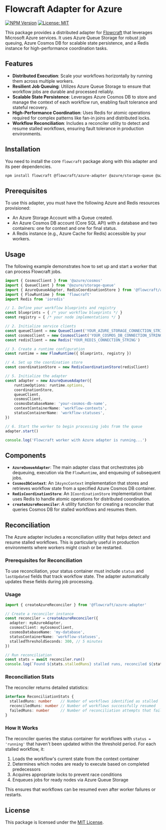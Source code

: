 # Flowcraft Adapter for Azure

[![NPM Version](https://img.shields.io/npm/v/@flowcraft/azure-adapter.svg)](https://www.npmjs.com/package/@flowcraft/azure-adapter)
[![License: MIT](https://img.shields.io/badge/License-MIT-yellow.svg)](https://opensource.org/licenses/MIT)

This package provides a distributed adapter for [Flowcraft](https://www.npmjs.com/package/flowcraft) that leverages Microsoft Azure services. It uses Azure Queue Storage for robust job queuing, Azure Cosmos DB for scalable state persistence, and a Redis instance for high-performance coordination tasks.

## Features

- **Distributed Execution**: Scale your workflows horizontally by running them across multiple workers.
- **Resilient Job Queuing**: Utilizes Azure Queue Storage to ensure that workflow jobs are durable and processed reliably.
- **Scalable State Persistence**: Leverages Azure Cosmos DB to store and manage the context of each workflow run, enabling fault tolerance and stateful recovery.
- **High-Performance Coordination**: Uses Redis for atomic operations required for complex patterns like fan-in joins and distributed locks.
- **Workflow Reconciliation**: Includes a reconciler utility to detect and resume stalled workflows, ensuring fault tolerance in production environments.

## Installation

You need to install the core `flowcraft` package along with this adapter and its peer dependencies.

```bash
npm install flowcraft @flowcraft/azure-adapter @azure/storage-queue @azure/cosmos ioredis
```

## Prerequisites

To use this adapter, you must have the following Azure and Redis resources provisioned:
- An Azure Storage Account with a Queue created.
- An Azure Cosmos DB account (Core SQL API) with a database and two containers: one for context and one for final status.
- A Redis instance (e.g., Azure Cache for Redis) accessible by your workers.

## Usage

The following example demonstrates how to set up and start a worker that can process Flowcraft jobs.

```typescript
import { CosmosClient } from '@azure/cosmos'
import { QueueClient } from '@azure/storage-queue'
import { AzureQueueAdapter, RedisCoordinationStore } from '@flowcraft/azure-adapter'
import { FlowRuntime } from 'flowcraft'
import Redis from 'ioredis'

// 1. Define your workflow blueprints and registry
const blueprints = { /* your workflow blueprints */ }
const registry = { /* your node implementations */ }

// 2. Initialize service clients
const queueClient = new QueueClient('YOUR_AZURE_STORAGE_CONNECTION_STRING', 'your-queue-name')
const cosmosClient = new CosmosClient('YOUR_COSMOS_DB_CONNECTION_STRING')
const redisClient = new Redis('YOUR_REDIS_CONNECTION_STRING')

// 3. Create a runtime configuration
const runtime = new FlowRuntime({ blueprints, registry })

// 4. Set up the coordination store
const coordinationStore = new RedisCoordinationStore(redisClient)

// 5. Initialize the adapter
const adapter = new AzureQueueAdapter({
	runtimeOptions: runtime.options,
	coordinationStore,
	queueClient,
	cosmosClient,
	cosmosDatabaseName: 'your-cosmos-db-name',
	contextContainerName: 'workflow-contexts',
	statusContainerName: 'workflow-statuses',
})

// 6. Start the worker to begin processing jobs from the queue
adapter.start()

console.log('Flowcraft worker with Azure adapter is running...')
```

## Components

- **`AzureQueueAdapter`**: The main adapter class that orchestrates job dequeuing, execution via the `FlowRuntime`, and enqueuing of subsequent jobs.
- **`CosmosDbContext`**: An `IAsyncContext` implementation that stores and retrieves workflow state from a specified Azure Cosmos DB container.
- **`RedisCoordinationStore`**: An `ICoordinationStore` implementation that uses Redis to handle atomic operations for distributed coordination.
- **`createAzureReconciler`**: A utility function for creating a reconciler that queries Cosmos DB for stalled workflows and resumes them.

## Reconciliation

The Azure adapter includes a reconciliation utility that helps detect and resume stalled workflows. This is particularly useful in production environments where workers might crash or be restarted.

### Prerequisites for Reconciliation

To use reconciliation, your status container must include `status` and `lastUpdated` fields that track workflow state. The adapter automatically updates these fields during job processing.

### Usage

```typescript
import { createAzureReconciler } from '@flowcraft/azure-adapter'

// Create a reconciler instance
const reconciler = createAzureReconciler({
  adapter: myAzureAdapter,
  cosmosClient: myCosmosClient,
  cosmosDatabaseName: 'my-database',
  statusContainerName: 'workflow-statuses',
  stalledThresholdSeconds: 300, // 5 minutes
})

// Run reconciliation
const stats = await reconciler.run()
console.log(`Found ${stats.stalledRuns} stalled runs, reconciled ${stats.reconciledRuns} runs`)
```

### Reconciliation Stats

The reconciler returns detailed statistics:

```typescript
interface ReconciliationStats {
  stalledRuns: number    // Number of workflows identified as stalled
  reconciledRuns: number // Number of workflows successfully resumed
  failedRuns: number     // Number of reconciliation attempts that failed
}
```

### How It Works

The reconciler queries the status container for workflows with `status = 'running'` that haven't been updated within the threshold period. For each stalled workflow, it:

1. Loads the workflow's current state from the context container
2. Determines which nodes are ready to execute based on completed predecessors
3. Acquires appropriate locks to prevent race conditions
4. Enqueues jobs for ready nodes via Azure Queue Storage

This ensures that workflows can be resumed even after worker failures or restarts.

## License

This package is licensed under the [MIT License](LICENSE).
